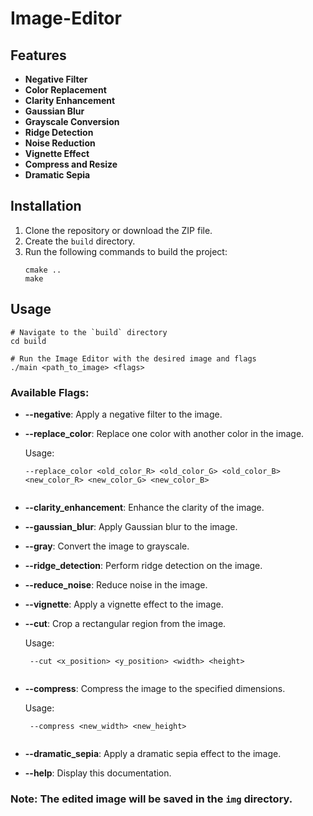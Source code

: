 # Image-Editor

## Features

- **Negative Filter**
- **Color Replacement**
- **Clarity Enhancement**
- **Gaussian Blur**
- **Grayscale Conversion**
- **Ridge Detection**
- **Noise Reduction**
- **Vignette Effect**
- **Compress and Resize**
- **Dramatic Sepia**

## Installation

1. Clone the repository or download the ZIP file.
2. Сreate the `build` directory.
3. Run the following commands to build the project:
   ```shell
   cmake ..
   make
   ```
## Usage

```shell
# Navigate to the `build` directory
cd build

# Run the Image Editor with the desired image and flags
./main <path_to_image> <flags>
```

### Available Flags:

- **--negative**: Apply a negative filter to the image.

- **--replace_color**: Replace one color with another color in the image.

   Usage: 
   ```shell
   --replace_color <old_color_R> <old_color_G> <old_color_B> <new_color_R> <new_color_G> <new_color_B>


- **--clarity_enhancement**: Enhance the clarity of the image.

- **--gaussian_blur**: Apply Gaussian blur to the image.

- **--gray**: Convert the image to grayscale.

- **--ridge_detection**: Perform ridge detection on the image.

- **--reduce_noise**: Reduce noise in the image.

- **--vignette**: Apply a vignette effect to the image.

- **--cut**: Crop a rectangular region from the image.
  
   Usage:
   ```shell
    --cut <x_position> <y_position> <width> <height>

  
- **--compress**: Compress the image to the specified dimensions.

   Usage:
  ```shell
   --compress <new_width> <new_height>


- **--dramatic_sepia**: Apply a dramatic sepia effect to the image.

- **--help**: Display this documentation.

### Note: The edited image will be saved in the `img` directory.
